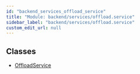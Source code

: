 ```yaml
---
id: "backend_services_offload_service"
title: "Module: backend/services/offload.service"
sidebar_label: "backend/services/offload.service"
custom_edit_url: null
---
```


## Classes

- [OffloadService](../classes/backend_services_offload_service.OffloadService)
